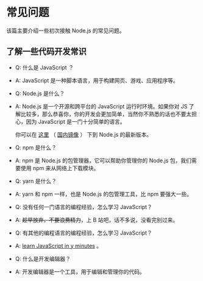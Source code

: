 # 常见问题

该篇主要介绍一些初次接触 Node.js 的常见问题。

## 了解一些代码开发常识

* Q: 什么是 JavaScript ？
* A: JavaScript 是一种脚本语言，用于构建网页、游戏、应用程序等。

* Q: Node.js 是什么？
* A: Node.js 是一个开源和跨平台的 JavaScript 运行时环境。如果你对 JS 了解比较多，那么恭喜你，你的开发会更加简单，当然你不熟悉的话也不要太担心，因为 JavaScript 是一门十分简单的语言。

  你可以在 [这里](https://nodejs.org/en/) （ [国内镜像](http://nodejs.cn/download/) ） 下到 Node.js 的最新版本。

* Q: npm 是什么？
* A: npm 是 Node.js 的包管理器，它可以帮助你管理你的 Node.js 包，我们需要使用 npm 来从网络上下载模块。

* Q: yarn 是什么？
* A: yarn 和 npm 一样，也是 Node.js 的包管理工具，比 npm 要强大一些。

* Q: 没有任何一门语言的编程经验，怎么学习 JavaScript？
* A: ~~趁早放弃，不要浪费精力~~，上 B 站吧，话不多说，没看完别过来。

* Q: 有其他的编程语言的编程经验，怎么学习 JavaScript？
* A: [learn JavaScript in y minutes](https://learnxinyminutes.com/docs/zh-cn/javascript-cn/) 。

* Q: 什么是开发编辑器？
* A: 开发编辑器是一个工具，用于编辑和管理你的代码。
